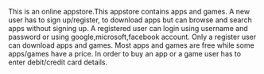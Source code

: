 This is an online appstore.This appstore contains apps and games.
A new user has to sign up/register, to download apps but can browse and search apps without signing up.
A registered user can login using username and password or using google,microsoft,facebook account.
Only a register user can download apps and games.
Most apps and games are free while some apps/games have a price.
In order to buy an app or a game user has to enter debit/credit card details.
